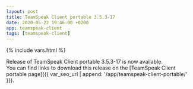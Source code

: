 ```yaml
---
layout: post
title: TeamSpeak Client portable 3.5.3-17
date: 2020-05-22 19:46:00 +0200
app: teamspeak-client
tags: [teamspeak-client]
---
```

{% include vars.html %}

Release of TeamSpeak Client portable 3.5.3-17 is now available.<br />
You can find links to download this release on the [TeamSpeak Client portable page]({{ var_seo_url | append: '/app/teamspeak-client-portable/' }}).